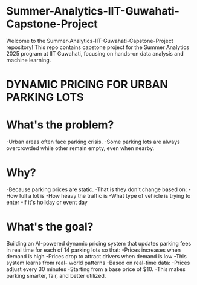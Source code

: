 # Summer-Analytics-IIT-Guwahati-Capstone-Project
Welcome to the Summer-Analytics-IIT-Guwahati-Capstone-Project repository! This repo contains capstone project for the Summer Analytics 2025 program at IIT Guwahati, focusing on hands-on data analysis and machine learning.
# DYNAMIC PRICING FOR URBAN PARKING LOTS
# What's the problem?
-Urban areas often face parking crisis.
-Some parking lots are always overcrowded while other remain empty, even when nearby.

# Why?
-Because parking prices are static.
-That is they don't change based on:
-How full a lot is
-How heavy the traffic is
-What type of vehicle is trying to enter
-If it's holiday or event day

# What's the goal?
Building an AI-powered dynamic pricing system that updates parking fees in real time for each of 14 parking lots so that:
-Prices increases when demand is high
-Prices drop to attract drivers when demand is low
-This system learns from real- world patterns
-Based on real-time data:
-Prices adjust every 30 minutes
-Starting from a base price of $10.
-This makes parking smarter, fair, and better utilized.
